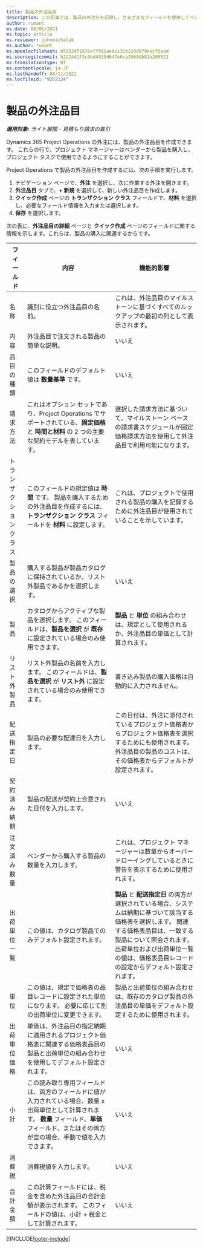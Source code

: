 ```yaml
---
title: 製品の外注品目
description: この記事では、製品の外注行を記録し、さまざまなフィールドを使用してベンダーからの製品購入を記録する方法について説明します。
author: rumant
ms.date: 08/06/2021
ms.topic: article
ms.reviewer: johnmichalak
ms.author: rumant
ms.openlocfilehash: b5852df1876eff591ae6a131b229d979eacf5aad
ms.sourcegitcommit: b2224d1f3c0bd4925d647e6ca3960db81a209521
ms.translationtype: HT
ms.contentlocale: ja-JP
ms.lasthandoff: 08/11/2022
ms.locfileid: "9262124"
---
```

# <a name="subcontract-lines-for-products"></a>製品の外注品目

_**適用対象:** ライト展開 - 見積もり請求の取引_

Dynamics 365 Project Operations の外注には、製品の外注品目を作成できます。 これらの行で、プロジェクト マネージャーはベンダーから製品を購入し、プロジェクト タスクで使用できるようにすることができます。

Project Operations で製品の外注品目を作成するには、次の手順を実行します。

1. ナビゲーション ページで、**外注** を選択し、次に作業する外注を開きます。 
2. **外注品目** タブで、**+ 新規** を選択して、新しい外注品目を作成します。
3. **クイック作成** ページの **トランザクション クラス** フィールドで、**材料** を選択し、必要なフィールド情報を入力または選択します。 
4. **保存** を選択します。

次の表に、**外注品目の詳細** ページと **クイック作成** ページのフィールドに関する情報を示します。これらは、製品の購入に関連するからです。

| フィールド | 内容 | 機能的影響|
| ----- | ----------- | ----------- |
| 名称 | 識別に役立つ外注品目の名前。 |これは、外注品目のマイルストーンに基づくすべてのルックアップの最初の列として表示されます。
| 内容 | 外注品目で注文される製品の簡単な説明。 | いいえ​​ |
| 品目の種類 | このフィールドのデフォルト値は **数量基準** です。 |いいえ​​ |
| 請求方法 | これはオプション セットであり、Project Operations でサポートされている、**固定価格** と **時間と材料** の 2 つの主要な契約モデルを表しています。 | 選択した請求方法に基づいて、マイルストーン ベースの請求書スケジュールが固定価格請求方法を使用して外注品目で利用可能になります。 |
| トランザクション クラス |このフィールドの規定値は **時間** です。 製品を購入するための外注品目を作成するには、**トランザクション クラス** フィールドを **材料** に設定します。  | これは、プロジェクトで使用される製品の購入を記録するために外注品目が使用されていることを示しています。 |
| 製品の選択 | 購入する製品が製品カタログに保持されているか、リスト外製品であるかを選択します。 |いいえ​​ |
| 製品  | カタログからアクティブな製品を選択します。 このフィールドは、**製品を選択** が **既存** に設定されている場合のみ使用できます。 |**製品** と **単位** の組み合わせは、規定として使用されるか、外注品目の単価として計算されます。
| リスト外製品 | リスト外製品の名前を入力します。 このフィールドは、**製品を選択** が **リスト外** に設定されている場合のみ使用できます。  |書き込み製品の購入価格は自動的に入力されません。|
| 配送指定日 | 製品の必要な配達日を入力します。| この日付は、外注に添付されているプロジェクト価格表からプロジェクト価格表を選択するためにも使用されます。 外注品目の製品のコストは、その価格表からデフォルトが設定されます。 |
| 契約済み納期 | 製品の配送が契約上合意された日付を入力します。  |いいえ​​|
| 注文済み数量 | ベンダーから購入する製品の数量を入力します。| これは、プロジェクト マネージャーは数量からオーバー ドローイングしているときに警告を表示するために使用されます。|
| 出荷単位一覧  | この値は、カタログ製品でのみデフォルト設定されます。 |**製品** と **配送指定日** の両方が選択されている場合、システムは納期に基づいて該当する価格表を選択します。 関連する価格表品目は、一致する製品について照会されます。 出荷単位および出荷単位一覧の値は、価格表品目レコードの設定からデフォルト設定されます。 |
| 単位 | この値は、規定で価格表の品目レコードに設定された単位になります。 必要に応じて別の出荷単位に変更できます。| 製品と出荷単位の組み合わせは、既存のカタログ製品の外注品目の単価をデフォルト設定するために使用されます。 |
| 出荷単位価格 | 単価は、外注品目の指定納期に適用されるプロジェクト価格表に関連する価格表品目の製品と出荷単位の組み合わせを使用してデフォルト設定されます。  |いいえ​​ |
| 小計 | この読み取り専用フィールドは、両方のフィールドに値が入力されている場合、数量 x 出荷単位として計算されます。 **数量** フィールド、**単価** フィールド、またはその両方が空の場合、手動で値を入力できます。  |いいえ​​ |
| 消費税 | 消費税値を入力します。 |いいえ​​ |
| 合計金額 | この計算フィールドには、税金を含めた外注品目の合計金額が表示されます。 このフィールドの値は、小計 + 税金として計算されます。 |いいえ​​ |


[!INCLUDE[footer-include](../../includes/footer-banner.md)]

